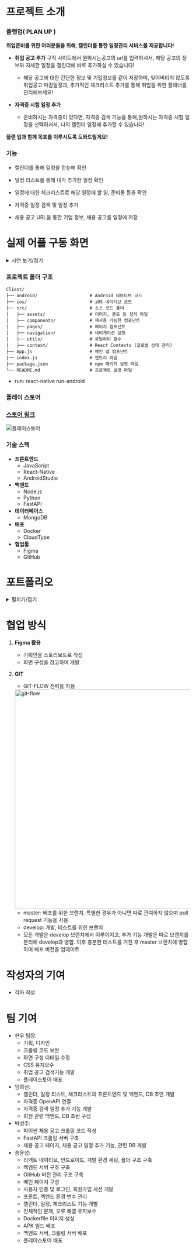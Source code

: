 
# 프로젝트 소개

### 플랜업( PLAN UP )

**취업준비를 위한 여러분들을 위해, 캘린더를 통한 일정관리 서비스를 제공합니다!**

* **취업 공고 추가**
구직 사이트에서 원하시는공고의 url를 입력하셔서, 해당 공고의 정보와 자세한 일정을 캘린더에 바로 추가하실 수 있습니다!

   * 해당 공고에 대한 간단한 정보 및 기업정보를 같이 저장하며, 잊어버리지 않도록 취업공고 마감일정과, 추가적인 체크리스트 추가를 통해 취업을 위한 플래너를 관리해보세요!

* **자격증 시험 일정 추가**
    * 준비하시는 자격증이 있다면, 자격증 검색 기능을 통해,원하시는 자격증 시험 일정을 선택하셔서, 나의 캘린더 일정에 추가할 수 있습니다!

**플랜 업과 함께 목표를 이루시도록 도와드릴게요!**

### 기능

* 캘린더를 통해 일정을 한눈에 확인

* 일정 리스트를 통해 내가 추가한 일정 확인

* 일정에 대한 체크리스트로 해당 일정에 할 일, 준비물 등을 확인

* 자격증 일정 검색 및 일정 추가

* 채용 공고 URL을 통한 기업 정보, 채용 공고를 일정에 저장

# 실제 어플 구동 화면
<details>
  <summary>시연 보기/접기</summary>
 
 ![](https://github.com/user-attachments/assets/f115eefe-a89a-449c-8c74-695c413f4eb3)
 
</details>

### 프로젝트 폴더 구조

```
Client/
├── android/                    # Android 네이티브 코드
├── ios/                        # iOS 네이티브 코드
├── src/                        # 소스 코드 폴더
│   ├── assets/                 # 이미지, 폰트 등 정적 파일
│   ├── components/             # 재사용 가능한 컴포넌트
│   ├── pages/                  # 페이지 컴포넌트
│   ├── navigation/             # 네비게이션 설정
│   ├── utils/                  # 유틸리티 함수
│   ├── context/                # React Contexts (글로벌 상태 관리)
├── App.js                      # 메인 앱 컴포넌트
|── index.js                    # 엔트리 파일
├── package.json                # npm 패키지 설정 파일
└── README.md                   # 프로젝트 설명 파일

```

* run: react-native run-android

### 플레이 스토어

### [스토어 링크](https://play.google.com/store/apps/details?id=com.PlanUP&pli=1)
![플레이스토어](https://github.com/user-attachments/assets/77b51f29-cd09-49e8-a971-87710aa3204f)


### 기술 스택

* **프론트엔드**
  * JavaScript
  * React-Native
  * AndroidStudio
* **백엔드**
  * Node.js
  * Python
  * FastAPI
* **데이터베이스**
  * MongoDB
* **배포**
  * Docker
  * CloudType
* **협업툴**
  * Figma
  * GitHub

# 포트폴리오

<details>
  <summary>펼치기/접기</summary>
 
![PLAN_UP 기획서-1.pdf](https://github.com/user-attachments/files/16402753/PLAN_UP.-1.pdf)
![PLAN_UP 기획서-2.pdf](https://github.com/user-attachments/files/16402754/PLAN_UP.-2.pdf)
![PLAN_UP 기획서-3.pdf](https://github.com/user-attachments/files/16402755/PLAN_UP.-3.pdf)
![PLAN_UP 기획서-4.pdf](https://github.com/user-attachments/files/16402756/PLAN_UP.-4.pdf)
![PLAN_UP 기획서-5.pdf](https://github.com/user-attachments/files/16402757/PLAN_UP.-5.pdf)
![PLAN_UP 기획서-6.pdf](https://github.com/user-attachments/files/16402758/PLAN_UP.-6.pdf)
![PLAN_UP 기획서-7.pdf](https://github.com/user-attachments/files/16402759/PLAN_UP.-7.pdf)
![PLAN_UP 기획서-8.pdf](https://github.com/user-attachments/files/16402760/PLAN_UP.-8.pdf)
![PLAN_UP 기획서-9.pdf](https://github.com/user-attachments/files/16402761/PLAN_UP.-9.pdf)
![PLAN_UP 기획서-10.pdf](https://github.com/user-attachments/files/16402762/PLAN_UP.-10.pdf)

 
 </details>


# 협업 방식
1. **Figma 활용**
    * 기획안을 스토리보드로 작성
    * 화면 구성을 참고하여 개발

2. **GIT**
    * GIT-FLOW 전략을 차용
    <img src="https://techblog.woowahan.com/wp-content/uploads/img/2017-10-30/git-flow_overall_graph.png" alt="git-flow" width="600" height="600">
    
    * master: 배포를 위한 브랜치. 특별한 경우가 아니면 따로 관여하지 않으며 pull request 기능을 사용
    * develop: 개발, 테스트를 위한 브랜치
    * 모든 개발은 develop 브랜치에서 이루어지고, 추가 기능 개발은 따로 브랜치를 분리해 develop과 병합. 이후 충분한 테스트를 거친 후 master 브랜치에 병합하여 배포 버전을 업데이트

# 작성자의 기여
* 각자 작성

# 팀 기여
* 현우 팀장:
    * 기획, 디자인
    * 크롤링 코드 보완
    * 화면 구성 디테일 수정
    * CSS 유지보수
    * 취업 공고 검색기능 개발
    * 플레이스토어 배포
* 임희선:
    * 캘린더, 일정 리스트, 체크리스트의 프론트엔드 및 백엔드, DB  초안 개발
    * 자격증 OpenAPI 연결
    * 자격증 검색 일정 추가 기능 개발
    * 회원 관련 백엔드, DB 초반 구성
* 박성주:
    * 파이썬 채용 공고 크롤링 코드 작성
    * FastAPI 크롤링 서버 구축
    * 채용 공고 페이지, 채용 공고 일정 추가 기능, 관련 DB 개발
* 송윤섭:
    * 리액트 네이티브, 안드로이드, 개발 환경 세팅, 폴더 구조 구축
    * 백엔드 서버 구조 구축
    * GitHub 버전 관리 구조 구축
    * 메인 페이지 구성
    * 사용자 인증 및 로그인, 회원가입 세션 개발
    * 프론트, 백엔드 환경 변수 관리
    * 캘린더, 일정, 체크리스트 기능 개발
    * 전체적인 문제, 오류 해결 유지보수
    * Dockerfile 이미지 생성
    * APK 빌드 배포
    * 백엔드 서버, 크롤링 서버 배포
    * 플레이스토어 배포
